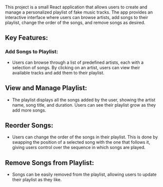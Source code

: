 This project is a small React application that allows users to create and manage a personalized playlist of fake music tracks. The app provides an interactive interface where users can browse artists, add songs to their playlist, change the order of the songs, and remove songs as desired.

## Key Features:

### Add Songs to Playlist:
- Users can browse through a list of predefined artists, each with a selection of songs. By clicking on an artist, users can view their available tracks and add them to their playlist.

## View and Manage Playlist:
- The playlist displays all the songs added by the user, showing the artist name, song title, and duration. Users can see their playlist grow as they add more songs.

## Reorder Songs:
- Users can change the order of the songs in their playlist. This is done by swapping the position of a selected song with the one that follows it, giving users control over the sequence in which songs are played.

## Remove Songs from Playlist:
- Songs can be easily removed from the playlist, allowing users to update their playlist as they like.